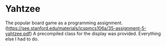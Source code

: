 # Yahtzee
The popular board game as a programming assignment. (https://see.stanford.edu/materials/icspmcs106a/35-assignment-5-yahtzee.pdf) A precompiled class for the display was provided. Everything else I had to do.
